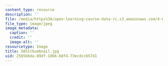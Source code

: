 ```yaml
---
content_type: resource
description: ''
file: /media/https%3A/open-learning-course-data-rc.s3.amazonaws.com/4-614-religious-architecture-and-islamic-cultures-fall-2002/25b5b6da89df186668f473ecdcc657d1_5051thumbnail.jpg
file_type: image/jpeg
image_metadata:
  caption: ''
  credit: ''
  image-alt: ''
resourcetype: Image
title: 5051thumbnail.jpg
uid: 25b5b6da-89df-1866-68f4-73ecdcc657d1
---
```

